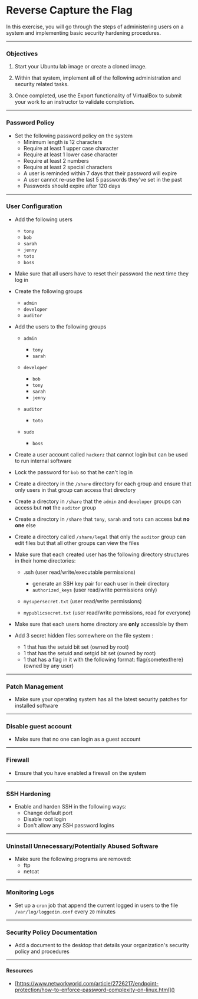 # Reverse Capture the Flag
In this exercise, you will go through the steps of administering users on a system and implementing basic security hardening procedures.
****

### Objectives
1. Start your Ubuntu lab image or create a cloned image.

2. Within that system, implement all of the following administration and security related tasks.

3. Once completed, use the Export functionality of VirtualBox to submit your work to an instructor to validate completion.
****

### Password Policy
* Set the following password policy on the system
    * Minimum length is 12 characters
    * Require at least 1 upper case character
    * Require at least 1 lower case character
    * Require at least 2 numbers
    * Require at least 2 special characters
    * A user is reminded within 7 days that their password will expire
    * A user cannot re-use the last 5 passwords they've set in the past
    * Passwords  should expire after 120 days
****

### User Configuration
* Add the following users
    * `tony`
    * `bob`
    * `sarah`
    * `jenny`
    * `toto`
    * `boss`

* Make sure that all users have to reset their password the next time they log in

* Create the following groups
    * `admin`
    * `developer`
    * `auditor`

* Add the users to the following groups
    * `admin`
      * `tony`
      * `sarah`

    * `developer`
      * `bob`
      * `tony`
      * `sarah`
      * `jenny`

    * `auditor`
      * `toto`
    
    * `sudo`
      * `boss`
    
* Create a user account called `hackerz` that cannot login but can be used to run internal software

* Lock the password for `bob` so that he can't log in

* Create a directory in the `/share` directory for each group and ensure that only users in that group can access that directory

* Create a directory in `/share` that the `admin` and `developer` groups can access but **not** the `auditor` group

* Create a directory in `/share` that `tony`, `sarah` and `toto` can access but **no one** else

* Create a directory called `/share/legal` that only the `auditor` group can edit files but that all other groups can view the files

* Make sure that each created user has the following directory structures in their home directories:
    * .ssh (user read/write/executable permissions)
        - generate an SSH key pair for each user in their directory
        - `authorized_keys` (user read/write permissions only)

    * `mysupersecret.txt` (user read/write permissions)

    * `mypublicsecret.txt` (user read/write permissions, read for everyone)

* Make sure that each users home directory are **only** accessible by them

* Add 3 secret hidden files somewhere on the file system :
    * 1 that has the setuid bit set (owned by root)
    * 1 that has the setuid and setgid bit set (owned by root)
    * 1 that has a flag in it with the following format: flag{sometexthere} (owned by any user)

****

### Patch Management
* Make sure your operating system has all the latest security patches for installed software
****

### Disable guest account
* Make sure that no one can login as a guest account
  
****
### Firewall
* Ensure that you have enabled a firewall on the system

****
### SSH Hardening
* Enable and harden SSH in the following ways:
    * Change default port
    * Disable root login
    * Don't allow any SSH password logins

****

### Uninstall Unnecessary/Potentially Abused Software
* Make sure the following programs are removed:
    * ftp
    * netcat

****

### Monitoring Logs
* Set up a `cron` job that append the current logged in users to the file `/var/log/loggedin.conf` every `20` minutes

****

### Security Policy Documentation
* Add a document to the desktop that details your organization's security policy and procedures

****

#### Resources
* [https://www.networkworld.com/article/2726217/endpoint-protection/how-to-enforce-password-complexity-on-linux.html]()

